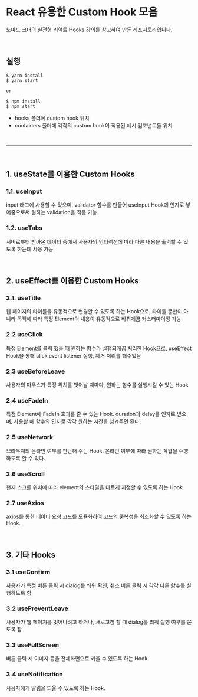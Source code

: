 # React 유용한 Custom Hook 모음

노마드 코더의 실전형 리액트 Hooks 강의를 참고하여 만든 레포지토리입니다.

<br>

## 실행

```
$ yarn install
$ yarn start

or

$ npm install
$ npm start
```

- hooks 폴더에 custom hook 위치 <br>
- containers 폴더에 각각의 custom hook이 적용된 예시 컴포넌트들 위치

<br>

---

<br>

## 1. useState를 이용한 Custom Hooks

### 1.1. useInput

input 태그에 사용할 수 있으며, validator 함수를 만들어 useInput Hook에 인자로 넣어줌으로써 원하는 validation을 적용 가능

### 1.2. useTabs

서버로부터 받아온 데이터 중에서 사용자의 인터랙션에 따라 다른 내용을 출력할 수 있도록 하는데 사용 가능

<br>

## 2. useEffect를 이용한 Custom Hooks

### 2.1. useTitle

웹 페이지의 타이틀을 유동적으로 변경할 수 있도록 하는 Hook으로, 타이틀 뿐만이 아니라 목적에 따라 특정 Element의 내용이 유동적으로 바뀌게끔 커스터마이징 가능

### 2.2 useClick

특정 Element를 클릭 했을 때 원하는 함수가 실행되게끔 처리한 Hook으로, useEffect Hook을 통해 click event listener 실행, 제거 처리를 해주었음

### 2.3 useBeforeLeave

사용자의 마우스가 특정 위치를 벗어날 때마다, 원하는 함수를 실행시킬 수 있는 Hook

### 2.4 useFadeIn

특정 Element에 FadeIn 효과를 줄 수 있는 Hook. duration과 delay를 인자로 받으며, 사용할 때 함수의 인자로 각각 원하는 시간을 넘겨주면 된다.

### 2.5 useNetwork

브라우저의 온라인 여부를 판단해 주는 Hook. 온라인 여부에 따라 원하는 작업을 수행하도록 할 수 있다.

### 2.6 useScroll

현재 스크롤 위치에 따라 element의 스타일을 다르게 지정할 수 있도록 하는 Hook.

### 2.7 useAxios

axios를 통한 데이터 요청 코드를 모듈화하여 코드의 중복성을 최소화할 수 있도록 하는 Hook.

<br>

## 3. 기타 Hooks

### 3.1 useConfirm

사용자가 특정 버튼 클릭 시 dialog를 띄워 확인, 취소 버튼 클릭 시 각각 다른 함수를 실행하도록 함

### 3.2 usePreventLeave

사용자가 웹 페이지를 벗어나려고 하거나, 새로고침 할 때 dialog를 띄워 실행 여부를 묻도록 함

### 3.3 useFullScreen

버튼 클릭 시 이미지 등을 전체화면으로 키울 수 있도록 하는 Hook.

### 3.4 useNotification

사용자에게 알림을 띄울 수 있도록 하는 Hook.
